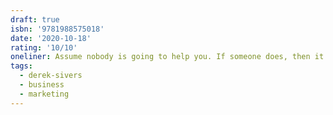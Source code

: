 ```yaml
---
draft: true
isbn: '9781988575018'
date: '2020-10-18'
rating: '10/10'
oneliner: Assume nobody is going to help you. If someone does, then it gets even better.
tags:
  - derek-sivers
  - business
  - marketing
---
```

